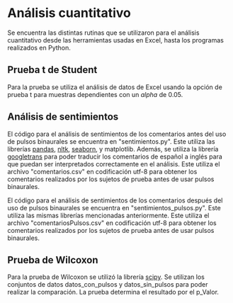 # Análisis cuantitativo

Se encuentra las distintas rutinas que se utilizaron para el análisis cuantitativo desde las herramientas usadas en Excel, hasta los programas realizados en Python. 

## Prueba t de Student
Para la prueba se utiliza el análisis de datos de Excel usando la opción de prueba t para muestras dependientes con un $alpha$ de 0.05.

## Análisis de sentimientos
El código para el análisis de sentimientos de los comentarios antes del uso de pulsos binaurales se encuentra en "sentimientos.py". 
Este utiliza las librerías [pandas](https://pandas.pydata.org/), [nltk](https://www.nltk.org/install.html),
[seaborn](https://pypi.org/project/seaborn/), y matplotlib. Además, se utiliza la librería [googletrans](https://pypi.org/project/googletrans/) 
para poder traducir los comentarios de español a inglés para que puedan ser interpretados correctamente en el análisis.
Este utiliza el archivo "comentarios.csv" en codificación utf-8 para obtener los comentarios realizados por los sujetos de prueba antes de 
usar pulsos binaurales. 

El código para el análisis de sentimientos de los comentarios después del uso de pulsos binaurales se encuentra en "sentimientos_pulsos.py". Este utiliza las mismas 
librerías mencionadas anteriormente. Este utiliza el archivo "comentariosPulsos.csv" en codificación utf-8 para obtener los comentarios realizados por los sujetos de prueba antes de 
usar pulsos binaurales. 

## Prueba de Wilcoxon
Para la prueba de Wilcoxon se utilizó la librería [scipy](https://scipy.org/install/). Se utilizan los conjuntos de datos
datos_con_pulsos y datos_sin_pulsos para poder realizar la comparación. La prueba determina el resultado por el p_Valor. 
